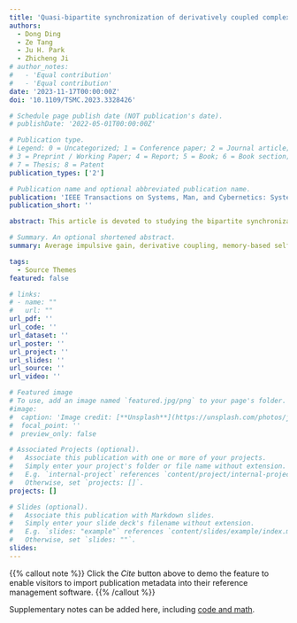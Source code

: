 ```yaml
---
title: 'Quasi-bipartite synchronization of derivatively coupled complex dynamic networks: Memory-based self-triggered approach'
authors:
  - Dong Ding
  - Ze Tang
  - Ju H. Park
  - Zhicheng Ji
# author_notes:
#   - 'Equal contribution'
#   - 'Equal contribution'
date: '2023-11-17T00:00:00Z'
doi: '10.1109/TSMC.2023.3328426'

# Schedule page publish date (NOT publication's date).
# publishDate: '2022-05-01T00:00:00Z'

# Publication type.
# Legend: 0 = Uncategorized; 1 = Conference paper; 2 = Journal article;
# 3 = Preprint / Working Paper; 4 = Report; 5 = Book; 6 = Book section;
# 7 = Thesis; 8 = Patent
publication_types: ['2']

# Publication name and optional abbreviated publication name.
publication: 'IEEE Transactions on Systems, Man, and Cybernetics: Systems*, 54(3)'
publication_short: ''

abstract: This article is devoted to studying the bipartite synchronization issue of multicoupled complex dynamic networks with mismatched parameters. A generalized processing analysis method for dealing with the network with derivative coupling is first presented. To acquire suitable input intervals, a novel memory-based self-triggered impulsive controller is elaborately designed. Accordingly, the triggering moments are precisely determined, which take the average error states of a small fraction of monitoring moments into account. Sufficient conditions for the bipartite synchronization are eventually obtained by utilizing the Lyapunov stability theorem in conjunction with the parameter variation approach and definition of average impulsive interval. Since time-varying impulsive effects are considered, the definition of average impulsive gain is introduced in order to estimate the convergence rates and error bounds, respectively. The capability of derived mathematical deductions is ultimately demonstrated by numerical examples. Further, comparative experiments are given to show the superiority of performance within three event-based mechanisms.

# Summary. An optional shortened abstract.
summary: Average impulsive gain, derivative coupling, memory-based self-triggered approach, quasi-bipartite synchronization.

tags:
  - Source Themes
featured: false

# links:
# - name: ""
#   url: ""
url_pdf: ''
url_code: ''
url_dataset: ''
url_poster: ''
url_project: ''
url_slides: ''
url_source: ''
url_video: ''

# Featured image
# To use, add an image named `featured.jpg/png` to your page's folder.
#image:
#  caption: 'Image credit: [**Unsplash**](https://unsplash.com/photos/jdD8gXaTZsc)'
#  focal_point: ''
#  preview_only: false

# Associated Projects (optional).
#   Associate this publication with one or more of your projects.
#   Simply enter your project's folder or file name without extension.
#   E.g. `internal-project` references `content/project/internal-project/index.md`.
#   Otherwise, set `projects: []`.
projects: []

# Slides (optional).
#   Associate this publication with Markdown slides.
#   Simply enter your slide deck's filename without extension.
#   E.g. `slides: "example"` references `content/slides/example/index.md`.
#   Otherwise, set `slides: ""`.
slides:
---
```


{{% callout note %}}
Click the _Cite_ button above to demo the feature to enable visitors to import publication metadata into their reference management software.
{{% /callout %}}

Supplementary notes can be added here, including [code and math](https://wowchemy.com/docs/content/writing-markdown-latex/).